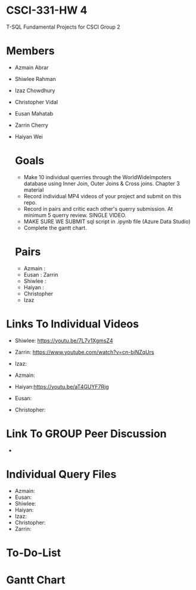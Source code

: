 # CSCI-331-HW 4
T-SQL Fundamental Projects for CSCI Group 2

# Members
- Azmain Abrar
- Shiwlee Rahman
- Izaz Chowdhury
- Christopher Vidal
- Eusan Mahatab
- Zarrin Cherry
- Haiyan Wei

  # Goals
  - Make 10 individual querries through the WorldWideImpoters database using Inner Join, Outer Joins & Cross joins. Chapter 3 material
  - Record individual MP4 videos of your project and submit on this repo.
  - Record in pairs and critic each other's querry submission. At minimum 5 querry review. SINGLE VIDEO.
  - MAKE SURE WE SUBMIT sql script in .ipynb file (Azure Data Studio)
  - Complete the gantt chart.

  # Pairs
  - Azmain :
  - Eusan : Zarrin
  - Shiwlee :
  - Haiyan :
  - Christopher
  - Izaz

 # Links To Individual Videos
 - Shiwlee: https://youtu.be/7L7v1XgmsZ4
   
 - Zarrin: https://www.youtube.com/watch?v=cn-biNZqUrs
   
 - Izaz: 
   
 - Azmain: 
   
 - Haiyan:https://youtu.be/aT4GUYF7Rig
   
 - Eusan: 
   
 - Christopher: 

 # Link To GROUP Peer Discussion
- 

# Individual Query Files
- Azmain: 
- Eusan:
- Shiwlee:
- Haiyan: 
- Izaz: 
- Christopher:
- Zarrin: 
# To-Do-List



# Gantt Chart 
